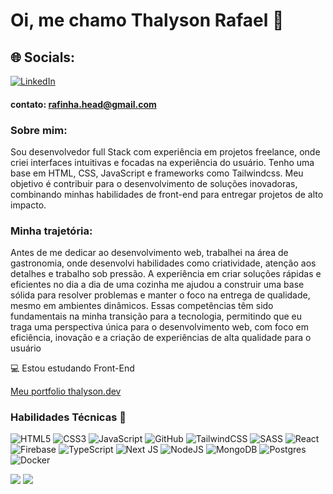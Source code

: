 # Oi, me chamo Thalyson Rafael 👋

## 🌐 Socials:
[![LinkedIn](https://img.shields.io/badge/LinkedIn-%230077B5.svg?logo=linkedin&logoColor=white)](https://www.linkedin.com/in/thalyson-ribeiro-978b682a0/)

#### **contato:** rafinha.head@gmail.com

### Sobre mim:
Sou desenvolvedor full Stack com experiência em projetos freelance, onde criei interfaces intuitivas e focadas na experiência do usuário. Tenho uma base em HTML, CSS, JavaScript e frameworks como Tailwindcss. Meu objetivo é contribuir para o desenvolvimento de soluções inovadoras, combinando minhas habilidades de front-end para entregar projetos de alto impacto.

### Minha trajetória:
Antes de me dedicar ao desenvolvimento web, trabalhei na área de gastronomia, onde desenvolvi habilidades como criatividade, atenção aos detalhes e trabalho sob pressão. A experiência em criar soluções rápidas e eficientes no dia a dia de uma cozinha me ajudou a construir uma base sólida para resolver problemas e manter o foco na entrega de qualidade, mesmo em ambientes dinâmicos. Essas competências têm sido fundamentais na minha transição para a tecnologia, permitindo que eu traga uma perspectiva única para o desenvolvimento web, com foco em eficiência, inovação e a criação de experiências de alta qualidade para o usuário

💻 Estou estudando  Front-End
<!--💻 Estou estudando  Front-End | Back-End -->

<a href="https://thalyson.dev/" target="_blank">Meu portfolio thalyson.dev</a>

### Habilidades Técnicas 🧩
![HTML5](https://img.shields.io/badge/html5-%23E34F26.svg?style=for-the-badge&logo=html5&logoColor=white)
![CSS3](https://img.shields.io/badge/css3-%231572B6.svg?style=for-the-badge&logo=css3&logoColor=white)
![JavaScript](https://img.shields.io/badge/javascript-%23323330.svg?style=for-the-badge&logo=javascript&logoColor=%23F7DF1E)
![GitHub](https://img.shields.io/badge/github-%23121011.svg?style=for-the-badge&logo=github&logoColor=white)
![TailwindCSS](https://img.shields.io/badge/tailwindcss-%2338B2AC.svg?style=for-the-badge&logo=tailwind-css&logoColor=white)
![SASS](https://img.shields.io/badge/SASS-hotpink.svg?style=for-the-badge&logo=SASS&logoColor=white)
![React](https://img.shields.io/badge/react-%2320232a.svg?style=for-the-badge&logo=react&logoColor=%2361DAFB)
![Firebase](https://img.shields.io/badge/firebase-a08021?style=for-the-badge&logo=firebase&logoColor=ffcd34)
![TypeScript](https://img.shields.io/badge/typescript-%23007ACC.svg?style=for-the-badge&logo=typescript&logoColor=white)
![Next JS](https://img.shields.io/badge/Next-black?style=for-the-badge&logo=next.js&logoColor=white)
![NodeJS](https://img.shields.io/badge/node.js-6DA55F?style=for-the-badge&logo=node.js&logoColor=white)
![MongoDB](https://img.shields.io/badge/MongoDB-%234ea94b.svg?style=for-the-badge&logo=mongodb&logoColor=white)
![Postgres](https://img.shields.io/badge/postgres-%23316192.svg?style=for-the-badge&logo=postgresql&logoColor=white)
![Docker](https://img.shields.io/badge/docker-%230db7ed.svg?style=for-the-badge&logo=docker&logoColor=white)
<!--![NestJS](https://img.shields.io/badge/nestjs-%23E0234E.svg?style=for-the-badge&logo=nestjs&logoColor=white)-->


![](https://github-readme-stats.vercel.app/api?username=ThalysonRibeiro&theme=dark&hide_border=false&include_all_commits=true&count_private=true)
![](https://github-readme-stats.vercel.app/api/top-langs/?username=ThalysonRibeiro&theme=dark&hide_border=false&include_all_commits=false&count_private=false&layout=compact)
